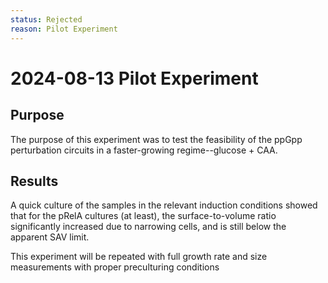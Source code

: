 ```yaml
---
status: Rejected
reason: Pilot Experiment
---
```


# 2024-08-13 Pilot Experiment

## Purpose

The purpose of this experiment was to test the feasibility of the ppGpp perturbation 
circuits in a faster-growing regime--glucose + CAA. 

## Results
A quick culture of the samples in the relevant induction conditions showed that 
for the pRelA cultures (at least), the surface-to-volume ratio significantly 
increased due to narrowing cells, and is still below the apparent SAV limit. 


This experiment will be repeated with full growth rate and size measurements with 
proper preculturing conditions